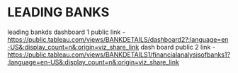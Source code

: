 # LEADING BANKS



leading bankds dashboard 1 public link - https://public.tableau.com/views/BANKDETAILS/dashboard2?:language=en-US&:display_count=n&:origin=viz_share_link
dash board public 2 link - https://public.tableau.com/views/BANKDETAILS1/financialanalysisofbanks1?:language=en-US&:display_count=n&:origin=viz_share_link
